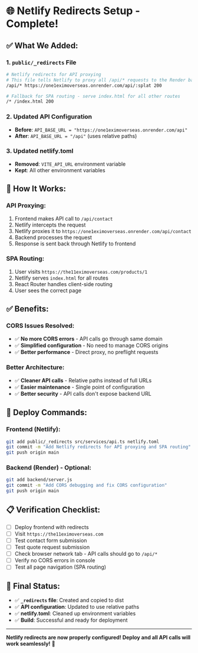 # 🌐 **Netlify Redirects Setup - Complete!**

## ✅ **What We Added:**

### 1. **`public/_redirects` File**

```bash
# Netlify redirects for API proxying
# This file tells Netlify to proxy all /api/* requests to the Render backend
/api/* https://one1eximoverseas.onrender.com/api/:splat 200

# Fallback for SPA routing - serve index.html for all other routes
/* /index.html 200
```

### 2. **Updated API Configuration**

- **Before**: `API_BASE_URL = "https://one1eximoverseas.onrender.com/api"`
- **After**: `API_BASE_URL = "/api"` (uses relative paths)

### 3. **Updated netlify.toml**

- **Removed**: `VITE_API_URL` environment variable
- **Kept**: All other environment variables

## 🚀 **How It Works:**

### **API Proxying:**

1. Frontend makes API call to `/api/contact`
2. Netlify intercepts the request
3. Netlify proxies it to `https://one1eximoverseas.onrender.com/api/contact`
4. Backend processes the request
5. Response is sent back through Netlify to frontend

### **SPA Routing:**

1. User visits `https://the11eximoverseas.com/products/1`
2. Netlify serves `index.html` for all routes
3. React Router handles client-side routing
4. User sees the correct page

## ✅ **Benefits:**

### **CORS Issues Resolved:**

- ✅ **No more CORS errors** - API calls go through same domain
- ✅ **Simplified configuration** - No need to manage CORS origins
- ✅ **Better performance** - Direct proxy, no preflight requests

### **Better Architecture:**

- ✅ **Cleaner API calls** - Relative paths instead of full URLs
- ✅ **Easier maintenance** - Single point of configuration
- ✅ **Better security** - API calls don't expose backend URL

## 🚀 **Deploy Commands:**

### **Frontend (Netlify):**

```bash
git add public/_redirects src/services/api.ts netlify.toml
git commit -m "Add Netlify redirects for API proxying and SPA routing"
git push origin main
```

### **Backend (Render) - Optional:**

```bash
git add backend/server.js
git commit -m "Add CORS debugging and fix CORS configuration"
git push origin main
```

## 📋 **Verification Checklist:**

- [ ] Deploy frontend with redirects
- [ ] Visit `https://the11eximoverseas.com`
- [ ] Test contact form submission
- [ ] Test quote request submission
- [ ] Check browser network tab - API calls should go to `/api/*`
- [ ] Verify no CORS errors in console
- [ ] Test all page navigation (SPA routing)

## 🎉 **Final Status:**

- ✅ **`_redirects` file**: Created and copied to dist
- ✅ **API configuration**: Updated to use relative paths
- ✅ **netlify.toml**: Cleaned up environment variables
- ✅ **Build**: Successful and ready for deployment

---

**Netlify redirects are now properly configured! Deploy and all API calls will work seamlessly!** 🚀
